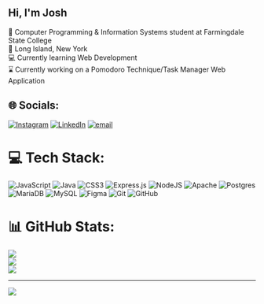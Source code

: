 ## Hi, I'm Josh

📖 Computer Programming & Information Systems student at Farmingdale State College<br>
📍 Long Island, New York<br>
💻 Currently learning Web Development<br>
⌛ Currently working on a Pomodoro Technique/Task Manager Web Application<br>


## 🌐 Socials:
[![Instagram](https://img.shields.io/badge/Instagram-%23E4405F.svg?logo=Instagram&logoColor=white)](https://instagram.com/Joshiehle_) [![LinkedIn](https://img.shields.io/badge/LinkedIn-%230077B5.svg?logo=linkedin&logoColor=white)](https://linkedin.com/in/Josh-Iehle) [![email](https://img.shields.io/badge/Email-D14836?logo=gmail&logoColor=white)](mailto:iehlejosh@gmail.com) 

# 💻 Tech Stack:
![JavaScript](https://img.shields.io/badge/javascript-%23323330.svg?style=for-the-badge&logo=javascript&logoColor=%23F7DF1E) ![Java](https://img.shields.io/badge/java-%23ED8B00.svg?style=for-the-badge&logo=openjdk&logoColor=white) ![CSS3](https://img.shields.io/badge/css3-%231572B6.svg?style=for-the-badge&logo=css3&logoColor=white) ![Express.js](https://img.shields.io/badge/express.js-%23404d59.svg?style=for-the-badge&logo=express&logoColor=%2361DAFB) ![NodeJS](https://img.shields.io/badge/node.js-6DA55F?style=for-the-badge&logo=node.js&logoColor=white) ![Apache](https://img.shields.io/badge/apache-%23D42029.svg?style=for-the-badge&logo=apache&logoColor=white) ![Postgres](https://img.shields.io/badge/postgres-%23316192.svg?style=for-the-badge&logo=postgresql&logoColor=white) ![MariaDB](https://img.shields.io/badge/MariaDB-003545?style=for-the-badge&logo=mariadb&logoColor=white) ![MySQL](https://img.shields.io/badge/mysql-4479A1.svg?style=for-the-badge&logo=mysql&logoColor=white) ![Figma](https://img.shields.io/badge/figma-%23F24E1E.svg?style=for-the-badge&logo=figma&logoColor=white) ![Git](https://img.shields.io/badge/git-%23F05033.svg?style=for-the-badge&logo=git&logoColor=white) ![GitHub](https://img.shields.io/badge/github-%23121011.svg?style=for-the-badge&logo=github&logoColor=white)
# 📊 GitHub Stats:
![](https://github-readme-stats.vercel.app/api?username=Josh1185&theme=dark&hide_border=false&include_all_commits=false&count_private=false)<br/>
![](https://nirzak-streak-stats.vercel.app/?user=Josh1185&theme=dark&hide_border=false)<br/>
![](https://github-readme-stats.vercel.app/api/top-langs/?username=Josh1185&theme=dark&hide_border=false&include_all_commits=false&count_private=false&layout=compact)

---
[![](https://visitcount.itsvg.in/api?id=Josh1185&icon=0&color=0)](https://visitcount.itsvg.in)

<!-- Proudly created with GPRM ( https://gprm.itsvg.in ) -->
